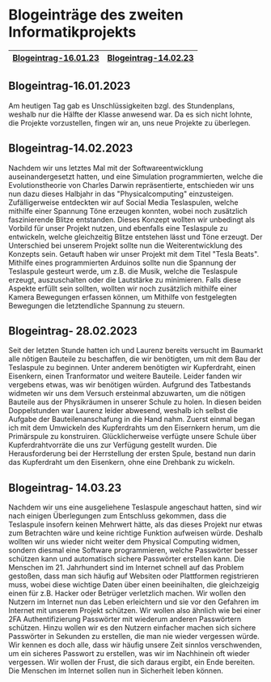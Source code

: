 # Blogeinträge des zweiten Informatikprojekts

|[Blogeintrag-16.01.23](#blogeintrag-16012023)|[Blogeintrag-14.02.23](#blogeintrag-14022023)|
:-------------------:|:-------------------:|

## Blogeintrag-16.01.2023

Am heutigen Tag gab es Unschlüssigkeiten bzgl. des Stundenplans, weshalb nur die Hälfte der Klasse anwesend war. Da es sich nicht lohnte, die Projekte vorzustellen, fingen wir an, uns neue Projekte zu überlegen.

## Blogeintrag-14.02.2023
Nachdem wir uns letztes Mal mit der Softwareentwicklung auseinandergesetzt hatten, und eine Simulation programmierten, welche die Evolutionstheorie von Charles Darwin repräsentierte, entschieden wir uns nun dazu dieses Halbjahr in das "Physicalcomputing" einzusteigen. Zufälligerweise entdeckten wir auf Social Media Teslaspulen, welche mithilfe einer Spannung Töne erzeugen konnten, wobei noch zusätzlich faszinierende Blitze entstanden. Dieses Konzept wollten wir unbedingt als Vorbild für unser Projekt nutzen, und ebenfalls eine Teslaspule zu entwickeln, welche gleichzeitig Blitze entstehen lässt und Töne erzeugt. Der Unterschied bei unserem Projekt sollte nun die Weiterentwicklung des Konzepts sein. Getauft haben wir unser Projekt mit dem Titel "Tesla Beats". Mithilfe eines programmierten Arduinos sollte nun die Spannung der Teslaspule gesteurt werde, um z.B. die Musik, welche die Teslaspule erzeugt, auszuschalten oder die Lautstärke zu minimieren. Falls diese Aspekte erfüllt sein sollten, wollten wir noch zusätzlich mithilfe einer Kamera Bewegungen erfassen können, um Mithilfe von festgelegten Bewegungen die letztendliche Spannung zu steuern.

## Blogeintrag- 28.02.2023

Seit der letzten Stunde hatten ich und Laurenz bereits versucht im Baumarkt alle nõtigen Bauteile zu beschaffen, die wir benötigten, um mit
dem Bau der Teslaspule zu beginnen. Unter anderem benötigten wir Kupferdraht, einen Eisenkern, einen Tranformator und weitere Bauteile.
Leider fanden wir vergebens etwas, was wir benötigen würden. Aufgrund des Tatbestands widmeten wir uns dem Versuch ersteinmal
abzuwarten, um die nötigen Bauteile aus der Physikräumen in unserer Schule zu holen. In diesen beiden Doppelstunden war Laurenz leider
abwesend, weshalb ich selbst die Aufgabe der Bauteilenanschafung in die Hand nahm. Zuerst einmal began ich mit dem Umwickeln des
Kupferdrahts um den Eisernkern herum, um die Primärspule zu konstruiren. Glücklicherweise verfügte unsere Schule über Kupferdrahtvorräte
die uns zur Verfügung gestellt wurden. Die Herausforderung bei der Herrstellung der
ersten Spule, bestand nun darin das Kupferdraht um den
Eisenkern, ohne eine Drehbank zu wickeln.

## Blogeintrag- 14.03.23

Nachdem wir uns eine ausgeliehene Teslaspule angeschaut hatten, sind wir nach einigen Überlegungen zum Entschluss gekommen, dass die Teslaspule insofern keinen Mehrwert hätte, als das dieses Projekt nur etwas zum Betrachten wäre und keine richtige Funktion aufweisen würde. 
Deshalb wollten wir uns wieder nicht weiter dem Physical Computing widmen, sondern diesmal eine Software programmieren, welche Passwörter besser schützen kann und automatisch sichere Passwörter erstellen kann. Die Menschen im 21. Jahrhundert sind im Internet schnell auf das Problem gestoßen, dass man sich häufig auf Websiten oder Plattformen registrieren muss, wobei diese wichtige Daten über einen beeinihalten, die gleichzeigig einen für z.B. Hacker oder Betrüger verletzlich machen.
Wir wollen den Nutzern im Internet nun das Leben erleichtern und sie vor den Gefahren im Internet mit unserem Projekt schützen. Wir wollen also ähnlich wie bei einer 2FA Authentifizierung Passwörter mit wiederum anderen Passwörtern schützen. Hinzu wollen wir es den Nutzern einfacher machen sich sichere Passwörter in Sekunden zu erstellen, die man nie wieder vergessen würde. Wir kennen es doch alle, dass wir häufig unsere Zeit sinnlos verschwenden, um ein sicheres Passwort zu erstellen, was wir im Nachhinein oft wieder vergessen.
Wir wollen der Frust, die sich daraus ergibt, ein Ende bereiten. Die Menschen im Internet sollen nun in Sicherheit leben können. 
